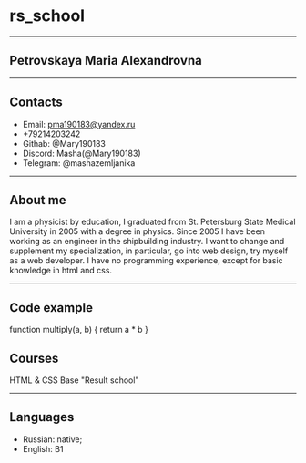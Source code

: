 # rs_school

***

## Petrovskaya Maria Alexandrovna

***

## Contacts

- Email: pma190183@yandex.ru
- +79214203242
- Githab: @Mary190183
- Discord: Masha(@Mary190183)
- Telegram: @mashazemljanika

***

## About me

I am a physicist by education, I graduated from St. Petersburg State Medical University in 2005 with a degree in physics. Since 2005 I have been working as an engineer in the shipbuilding industry. I want to change and supplement my specialization, in particular, go into web design, try myself as a web developer. I have no programming experience, except for basic knowledge in html and css.

***

## Code example

function multiply(a, b) {
  return a * b
}

## Courses

HTML & CSS Base "Result school"

***

## Languages

- Russian: native;
- English: B1
  